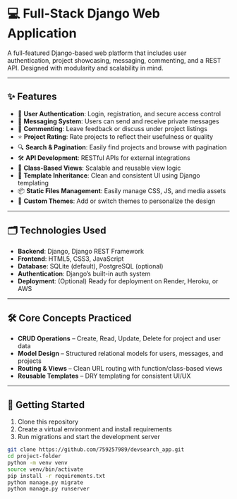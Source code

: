 # 💻 Full-Stack Django Web Application

A full-featured Django-based web platform that includes user authentication, project showcasing, messaging, commenting, and a REST API. Designed with modularity and scalability in mind.

---

## ✨ Features

- 🔐 **User Authentication**: Login, registration, and secure access control  
- 💬 **Messaging System**: Users can send and receive private messages  
- 📝 **Commenting**: Leave feedback or discuss under project listings  
- ⭐ **Project Rating**: Rate projects to reflect their usefulness or quality  
- 🔍 **Search & Pagination**: Easily find projects and browse with pagination  
- 🛠 **API Development**: RESTful APIs for external integrations  
- 🧱 **Class-Based Views**: Scalable and reusable view logic  
- 🧩 **Template Inheritance**: Clean and consistent UI using Django templating  
- 📦 **Static Files Management**: Easily manage CSS, JS, and media assets  
- 🎨 **Custom Themes**: Add or switch themes to personalize the design  

---

## 🗂 Technologies Used

- **Backend**: Django, Django REST Framework  
- **Frontend**: HTML5, CSS3, JavaScript  
- **Database**: SQLite (default), PostgreSQL (optional)  
- **Authentication**: Django’s built-in auth system  
- **Deployment**: (Optional) Ready for deployment on Render, Heroku, or AWS  

---

## 🛠 Core Concepts Practiced

- **CRUD Operations** – Create, Read, Update, Delete for project and user data  
- **Model Design** – Structured relational models for users, messages, and projects  
- **Routing & Views** – Clean URL routing with function/class-based views  
- **Reusable Templates** – DRY templating for consistent UI/UX  

---

## 🚀 Getting Started

1. Clone this repository  
2. Create a virtual environment and install requirements  
3. Run migrations and start the development server  

```bash
git clone https://github.com/759257989/devsearch_app.git
cd project-folder
python -m venv venv
source venv/bin/activate
pip install -r requirements.txt
python manage.py migrate
python manage.py runserver
